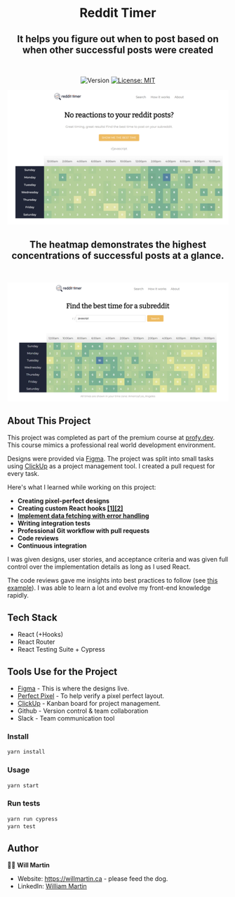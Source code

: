 <h1 align="center"> Reddit Timer</h1>
<h2 align="center"> It helps you figure out when to post based on when other successful posts were created</h2>
<br />
<p align="center">
  <img alt="Version" src="https://img.shields.io/badge/version-1.0.0-blue.svg?cacheSeconds=2592000" />
  <a href="#" target="_blank">
    <img alt="License: MIT" src="https://img.shields.io/badge/License-MIT-yellow.svg" />
  </a>
</p>



![App Home Screen](./docs/reddit_timer_home.png "Home Screen")

<h2 align="center"> The heatmap demonstrates the highest concentrations of successful posts at a glance.</h2>
<br />

![App Search Screen](./docs/reddit_timer_search_reactjs.png "Search Reactjs SubReddit")

## About This Project

This project was completed as part of the premium course at [profy.dev](https://profy.dev/employers). This course mimics a professional real world development environment.

Designs were provided via [Figma](https://www.figma.com/). The project was split into small tasks using [ClickUp](https://clickup.com/) as a project management tool. I created a pull request for every task.

Here's what I learned while working on this project:

* **Creating pixel-perfect designs**
* **Creating custom React hooks [[1]](https://github.com/profydev/reddit-timer-wjkmartin/blob/main/src/hooks/useInput.js)[[2]](https://github.com/profydev/reddit-timer-wjkmartin/blob/main/src/hooks/useFetchPosts.js)**
* **[Implement data fetching with error handling](https://github.com/profydev/reddit-timer-wjkmartin/blob/main/src/hooks/useFetchPosts.js)**
* **Writing integration tests**
* **Professional Git workflow with pull requests**
* **Code reviews**
* **Continuous integration**

I was given designs, user stories, and acceptance criteria and was given full control over the implementation details as long as I used React. 

The code reviews gave me insights into best practices to follow (see [this example](https://github.com/profydev/reddit-timer-wjkmartin/pull/7#pullrequestreview-805303855)). I was able to learn a lot and evolve my front-end knowledge rapidly.

## Tech Stack
 * React (+Hooks)
 * React Router
 * React Testing Suite + Cypress

## Tools Use for the Project
* [Figma](https://www.figma.com/) - This is where the designs live.
* [Perfect Pixel](https://chrome.google.com/webstore/detail/perfectpixel-by-welldonec/dkaagdgjmgdmbnecmcefdhjekcoceebi?hl=en) - To help verify a pixel perfect layout.
* [ClickUp](https://clickup.com/) - Kanban board for project management.
* Github - Version control & team collaboration
* Slack - Team communication tool

### Install
```sh
yarn install
```

### Usage
```sh
yarn start
```

### Run tests
```sh
yarn run cypress
yarn test
```

## Author
🧙‍♂️ **Will Martin**

* Website: https://willmartin.ca - please feed the dog.
* LinkedIn: [William Martin](https://www.linkedin.com/in/william-martin-a1890b184/)
